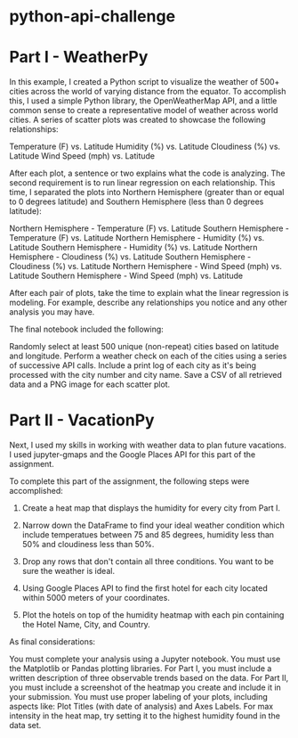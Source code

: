# python-api-challenge


# Part I - WeatherPy
In this example, I created a Python script to visualize the weather of 500+ cities across the world of varying distance from the equator. To accomplish this, I used a simple Python library, the OpenWeatherMap API, and a little common sense to create a representative model of weather across world cities.
A series of scatter plots was created to showcase the following relationships:

Temperature (F) vs. Latitude
Humidity (%) vs. Latitude
Cloudiness (%) vs. Latitude
Wind Speed (mph) vs. Latitude

After each plot, a sentence or two explains what the code is analyzing.
The second requirement is to run linear regression on each relationship. This time, I separated the plots into Northern Hemisphere (greater than or equal to 0 degrees latitude) and Southern Hemisphere (less than 0 degrees latitude):

Northern Hemisphere - Temperature (F) vs. Latitude
Southern Hemisphere - Temperature (F) vs. Latitude
Northern Hemisphere - Humidity (%) vs. Latitude
Southern Hemisphere - Humidity (%) vs. Latitude
Northern Hemisphere - Cloudiness (%) vs. Latitude
Southern Hemisphere - Cloudiness (%) vs. Latitude
Northern Hemisphere - Wind Speed (mph) vs. Latitude
Southern Hemisphere - Wind Speed (mph) vs. Latitude

After each pair of plots, take the time to explain what the linear regression is modeling. For example, describe any relationships you notice and any other analysis you may have.

The final notebook included the following:

Randomly select at least 500 unique (non-repeat) cities based on latitude and longitude.
Perform a weather check on each of the cities using a series of successive API calls.
Include a print log of each city as it's being processed with the city number and city name.
Save a CSV of all retrieved data and a PNG image for each scatter plot.


# Part II - VacationPy
Next, I used my skills in working with weather data to plan future vacations. I used jupyter-gmaps and the Google Places API for this part of the assignment.


To complete this part of the assignment, the following steps were accomplished:


1. Create a heat map that displays the humidity for every city from Part I.

2. Narrow down the DataFrame to find your ideal weather condition which include temperatues between 75 and 85 degrees, humidity less than 50% and cloudiness less than 50%.

3. Drop any rows that don't contain all three conditions. You want to be sure the weather is ideal.

4. Using Google Places API to find the first hotel for each city located within 5000 meters of your coordinates.

5. Plot the hotels on top of the humidity heatmap with each pin containing the Hotel Name, City, and Country.



As final considerations:

You must complete your analysis using a Jupyter notebook.
You must use the Matplotlib or Pandas plotting libraries.
For Part I, you must include a written description of three observable trends based on the data.
For Part II, you must include a screenshot of the heatmap you create and include it in your submission.
You must use proper labeling of your plots, including aspects like: Plot Titles (with date of analysis) and Axes Labels.
For max intensity in the heat map, try setting it to the highest humidity found in the data set.
